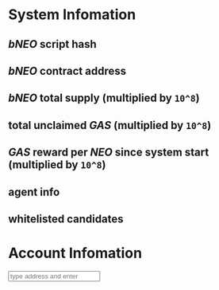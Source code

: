 # System Infomation

## *bNEO* script hash

## *bNEO* contract address

## *bNEO* total supply (multiplied by `10^8`)

## total unclaimed *GAS* (multiplied by `10^8`)

## *GAS* reward per *NEO* since system start (multiplied by `10^8`)

## agent info

## whitelisted candidates

# Account Infomation

<form action="account" method="get" target="_blank">
  <input name="address" placeholder="type address and enter">
</form>


<script src="https://unpkg.com/@cityofzion/neon-js@5.0.0/dist/browser.js"></script>
<script src="index.js"></script>
